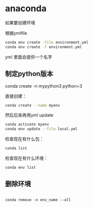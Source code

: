 # anaconda

如果要创建环境


根据ymlfile
```bash
conda env create -file environment.yml
conda env create -f environment.yml

```
yml 里面会提供一个名字


## 制定python版本
conda create -n mypython3 python=3

直接创建：
```bash
conda create --name myenv
```

然后后来再用yml update 
```bash
conda activate myenv
conda env update --file local.yml

```

检查现在有什么包：

``` bash
conda list
```


检查现在有什么环境：
``` bash
conda env list

```



## 删除环境

```

conda remove -n env_name --all

```
